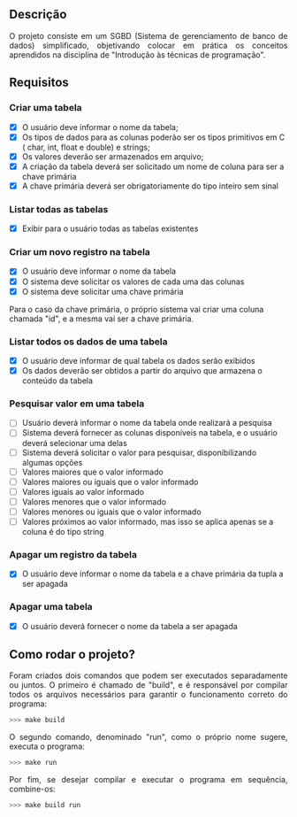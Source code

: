 ## Descrição

<p style="text-align: justify;">
O projeto consiste em um SGBD (Sistema de gerenciamento de banco de dados) simplificado, objetivando colocar em prática os conceitos aprendidos na disciplina de "Introdução às técnicas de programação".
</p>

## Requisitos

### Criar uma tabela

- [x] O usuário deve informar o nome da tabela;
- [x] Os tipos de dados para as colunas poderão ser os tipos primitivos em C ( char, int, float e double) e strings;
- [x] Os valores deverão ser armazenados em arquivo;
- [x] A criação da tabela deverá ser solicitado um nome de coluna para ser a chave primária
- [x] A chave primária deverá ser obrigatoriamente do tipo inteiro sem sinal

### Listar todas as tabelas

- [x] Exibir para o usuário todas as tabelas existentes

### Criar um novo registro na tabela

- [x] O usuário deve informar o nome da tabela
- [x] O sistema deve solicitar os valores de cada uma das colunas
- [x] O sistema deve solicitar uma chave primária

Para o caso da chave primária, o próprio sistema vai criar uma coluna chamada "id", e a mesma vai ser a chave primária.

### Listar todos os dados de uma tabela

- [x] O usuário deve informar de qual tabela os dados serão exibidos
- [x] Os dados deverão ser obtidos a partir do arquivo que armazena o conteúdo da tabela

### Pesquisar valor em uma tabela

- [ ] Usuário deverá informar o nome da tabela onde realizará a pesquisa
- [ ] Sistema deverá fornecer as colunas disponíveis na tabela, e o usuário deverá selecionar uma delas
- [ ] Sistema deverá solicitar o valor para pesquisar, disponibilizando algumas opções
- [ ] Valores maiores que o valor informado
- [ ] Valores maiores ou iguais que o valor informado
- [ ] Valores iguais ao valor informado
- [ ] Valores menores que o valor informado
- [ ] Valores menores ou iguais que o valor informado
- [ ] Valores próximos ao valor informado, mas isso se aplica apenas se a coluna é do tipo string

### Apagar um registro da tabela

- [x] O usuário deve informar o nome da tabela e a chave primária da tupla a ser apagada

### Apagar uma tabela

- [x] O usuário deverá fornecer o nome da tabela a ser apagada

## Como rodar o projeto?

<p style="text-align: justify;">
Foram criados dois comandos que podem ser executados separadamente ou juntos. O primeiro é chamado de "build", e é responsável por compilar todos os arquivos necessários para garantir o funcionamento correto do programa:
<p>

```bash
>>> make build
```

<p style="text-align: justify;">
O segundo comando, denominado "run", como o próprio nome sugere, executa o programa:
<p>

```bash
>>> make run
```

<p style="text-align: justify;">
Por fim, se desejar compilar e executar o programa em sequência, combine-os:
<p>

```bash
>>> make build run
```

